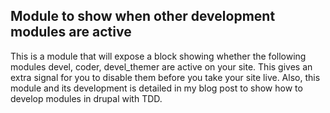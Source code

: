 ## Module to show when other development modules are active

This is a module that will expose a block showing whether the following modules devel, coder, devel_themer are active on your site. This gives an extra signal for you to disable them before you take your site live. Also, this module and its development is detailed in my blog post to show how to develop modules in drupal with TDD.

